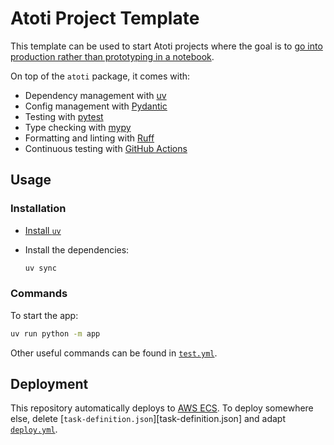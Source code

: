 # Atoti Project Template

This template can be used to start Atoti projects where the goal is to [go into production rather than prototyping in a notebook](https://docs.atoti.io/latest/deployment/going_from_a_notebook_to_an_app.html).

On top of the `atoti` package, it comes with:

- Dependency management with [uv](https://docs.astral.sh/uv)
- Config management with [Pydantic](https://docs.pydantic.dev/2.6/concepts/pydantic_settings)
- Testing with [pytest](https://docs.pytest.org)
- Type checking with [mypy](http://mypy-lang.org)
- Formatting and linting with [Ruff](https://docs.astral.sh/ruff)
- Continuous testing with [GitHub Actions](https://github.com/features/actions)

## Usage

### Installation

- [Install `uv`](https://docs.astral.sh/uv/getting-started/installation)
- Install the dependencies:

  ```bash
  uv sync
  ```

### Commands

To start the app:

```bash
uv run python -m app
```

Other useful commands can be found in [`test.yml`](.github/workflows/test.yml).

## Deployment

This repository automatically deploys to [AWS ECS](https://aws.amazon.com/ecs/).
To deploy somewhere else, delete [`task-definition.json`][task-definition.json] and adapt [`deploy.yml`](.github/workflows/deploy.yml).

